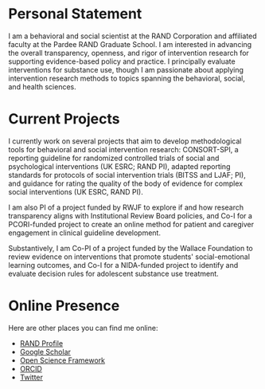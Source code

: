 # Personal Statement

I am a behavioral and social scientist at the RAND Corporation and affiliated faculty at the Pardee RAND Graduate School. I am interested in advancing the overall transparency, openness, and rigor of intervention research for supporting evidence-based policy and practice. I principally evaluate interventions for substance use, though I am passionate about applying intervention research methods to topics spanning the behavioral, social, and health sciences.

# Current Projects

I currently work on several projects that aim to develop methodological tools for behavioral and social intervention research: CONSORT-SPI, a reporting guideline for randomized controlled trials of social and psychological interventions (UK ESRC; RAND PI), adapted reporting standards for protocols of social intervention trials (BITSS and LJAF; PI), and guidance for rating the quality of the body of evidence for complex social interventions (UK ESRC, RAND PI). 

I am also PI of a project funded by RWJF to explore if and how research transparency aligns with Institutional Review Board policies, and Co-I for a PCORI-funded project to create an online method for patient and caregiver engagement in clinical guideline development. 

Substantively, I am Co-PI of a project funded by the Wallace Foundation to review evidence on interventions that promote students' social-emotional learning outcomes, and Co-I for a NIDA-funded project to identify and evaluate decision rules for adolescent substance use treatment.

# Online Presence

Here are other places you can find me online:
* [RAND Profile](https://www.rand.org/about/people/g/grant_sean.html)
* [Google Scholar](https://scholar.google.com/citations?user=5NypHSEAAAAJ&hl=en)
* [Open Science Framework](https://osf.io/rewyz/)
* [ORCID](orcid.org/0000-0002-7775-3022)
* [Twitter](https://twitter.com/GrantSeanP)
